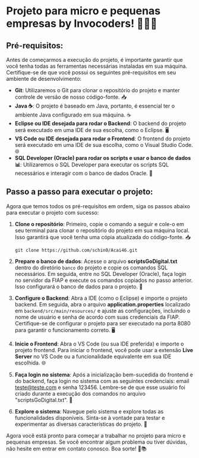 
# Projeto para micro e pequenas empresas by Invocoders! 👨‍💻🚀

## Pré-requisitos:

Antes de começarmos a execução do projeto, é importante garantir que você tenha todas as ferramentas necessárias instaladas em sua máquina. Certifique-se de que você possui os seguintes pré-requisitos em seu ambiente de desenvolvimento:

-   **Git**: Utilizaremos o Git para clonar o repositório do projeto e manter controle de versão de nosso código-fonte. 📥
-   **Java ☕**: O projeto é baseado em Java, portanto, é essencial ter o ambiente Java configurado em sua máquina. ☕
-   **Eclipse ou IDE desejada para rodar o Backend**: O backend do projeto será executado em uma IDE de sua escolha, como o Eclipse. 🖥️
-   **VS Code ou IDE desejada para rodar o Frontend**: O frontend do projeto será executado em uma IDE de sua escolha, como o Visual Studio Code. 🌐
-   **SQL Developer (Oracle) para rodar os scripts e usar o banco de dados 📊**: Utilizaremos o SQL Developer para executar os scripts SQL necessários e interagir com o banco de dados Oracle. 🏢

## Passo a passo para executar o projeto:

Agora que temos todos os pré-requisitos em ordem, siga os passos abaixo para executar o projeto com sucesso:

1.  **Clone o repositório**: Primeiro, copie o comando a seguir e cole-o em seu terminal para clonar o repositório do projeto em sua máquina local. Isso garantirá que você tenha uma cópia atualizada do código-fonte. 📥
   
    `git clone https://github.com/schin0/Acai46.git` 
    
3.  **Prepare o banco de dados**: Acesse o arquivo **scriptsGoDigital.txt** dentro do diretório `banco` do projeto e copie os comandos SQL necessários. Em seguida, entre no SQL Developer (Oracle), faça login no servidor da FIAP e execute os comandos copiados no passo anterior. Isso configurará o banco de dados para o projeto. 📜
    
4.  **Configure o Backend**: Abra a IDE (como o Eclipse) e importe o projeto backend. Em seguida, abra o arquivo **application.properties** localizado em `backend/src/main/resources/` e ajuste as configurações, incluindo o nome de usuário e senha de acordo com suas credenciais da FIAP. Certifique-se de configurar o projeto para ser executado na porta 8080 para garantir o funcionamento correto. 🖥️
    
5.  **Inicie o Frontend**: Abra o VS Code (ou sua IDE preferida) e importe o projeto frontend. Para iniciar o frontend, você pode usar a extensão **Live Server** no VS Code ou a funcionalidade equivalente em sua IDE escolhida. 🌐
    
6.  **Faça login no sistema**: Após a inicialização bem-sucedida do frontend e do backend, faça login no sistema com as seguintes credenciais: email [teste@teste.com](mailto:teste@teste.com) e senha 123456. Lembre-se de que esse usuário foi criado durante a execução dos comandos no arquivo "scriptsGoDigital.txt". 🚀
    
7.  **Explore o sistema**: Navegue pelo sistema e explore todas as funcionalidades disponíveis. Sinta-se à vontade para testar e experimentar as diversas características do projeto. 🌟
    

Agora você está pronto para começar a trabalhar no projeto para micro e pequenas empresas. Se você encontrar algum problema ou tiver dúvidas, não hesite em entrar em contato conosco. Boa sorte! 🌟📚
